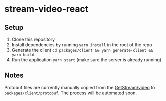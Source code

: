# stream-video-react

## Setup
1. Clone this repository
2. Install dependencies by running `yarn install` in the root of the repo
3. Generate the client `cd packages/client && yarn generate-client && yarn build`
4. Run the application `yarn start` (make sure the server is already running)

## Notes
Protobuf files are currently manually copied from the [GetStream/video](https://github.com/GetStream/video)
to `packages/client/protobuf`. The process will be automated soon.
